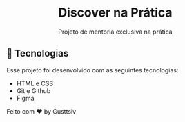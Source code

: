 <h1 align="center"> Discover na Prática</h1>

<p align="center">
Projeto de mentoria exclusiva na prática <br/>

## 🚀 Tecnologias

Esse projeto foi desenvolvido com as seguintes tecnologias:

- HTML e CSS
- Git e Github
- Figma

Feito com ♥ by Gusttsiv </p>
